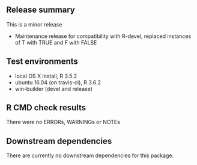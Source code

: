 ## Release summary

This is a minor release

* Maintenance release for compatibility with R-devel, 
  replaced instances of T with TRUE and F with FALSE


## Test environments
* local OS X install, R 3.5.2
* ubuntu 16.04 (on travis-ci), R 3.6.2
* win-builder (devel and release)

## R CMD check results
There were no ERRORs, WARNINGs or NOTEs

## Downstream dependencies
There are currently no downstream dependencies for this package.